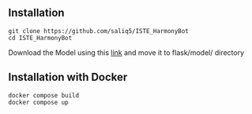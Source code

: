 ## Installation

```
git clone https://github.com/saliq5/ISTE_HarmonyBot
cd ISTE_HarmonyBot
```
Download the Model using this [link](https://drive.google.com/drive/folders/1dpNEgWG1e_PQP-FDMyAlKpmUnCi19RDk?usp=sharing) and move it to flask/model/ directory

## Installation with Docker

```
docker compose build
docker compose up 
```
